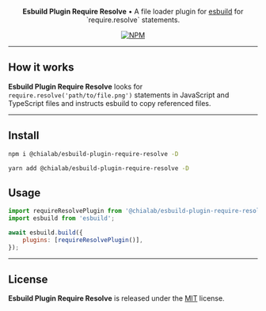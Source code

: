 <p align="center">
    <strong>Esbuild Plugin Require Resolve</strong> • A file loader plugin for <a href="https://esbuild.github.io/">esbuild</a> for `require.resolve` statements.
</p>

<p align="center">
    <a href="https://www.npmjs.com/package/@chialab/esbuild-plugin-require-resolve"><img alt="NPM" src="https://img.shields.io/npm/v/@chialab/esbuild-plugin-require-resolve.svg?style=flat-square"></a>
</p>

---

## How it works

**Esbuild Plugin Require Resolve** looks for `require.resolve('path/to/file.png')` statements in JavaScript and TypeScript files and instructs esbuild to copy referenced files.

---

## Install

```sh
npm i @chialab/esbuild-plugin-require-resolve -D
```

```sh
yarn add @chialab/esbuild-plugin-require-resolve -D
```

## Usage

```js
import requireResolvePlugin from '@chialab/esbuild-plugin-require-resolve';
import esbuild from 'esbuild';

await esbuild.build({
    plugins: [requireResolvePlugin()],
});
```

---

## License

**Esbuild Plugin Require Resolve** is released under the [MIT](https://github.com/chialab/rna/blob/main/packages/esbuild-plugin-require-resolve/LICENSE) license.
